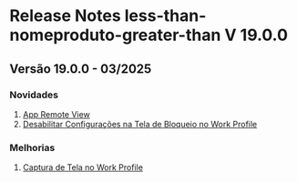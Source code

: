 # Release Notes less-than-nomeproduto-greater-than V 19.0.0

## **Versão 19.0.0 - 03/2025**


### **Novidades**

1. [App Remote View](App-Remote-View.md)
2. [Desabilitar Configurações na Tela de Bloqueio no Work Profile](Desabilitar-Configurações-Na-Tela-De-Bloqueio-No-Work-Profile.md)

### **Melhorias**

1. [Captura de Tela no Work Profile](Captura-De-Tela-No-Work-Profile.md)
